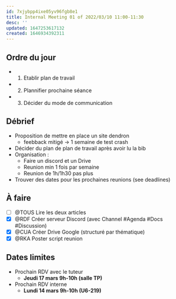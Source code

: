 ```yaml
---
id: 7xjybpp4ixe05yv96fgb8e1
title: Internal Meeting 01 of 2022/03/10 11:00-11:30
desc: ''
updated: 1647253617132
created: 1646934392311
---
```


## Ordre du jour
- 1) Etablir plan de travail
- 2) Plannifier prochaine séance
- 3) Décider du mode de communication


## Débrief
- Proposition de mettre en place un site dendron
  - feebback mitigé -> 1 semaine de test crash
- Décider du plan de plan de travail après avoir lu la bib
- Organisation :
  - Faire un discord et un Drive
  - Reunion min 1 fois par semaine
  - Reunion de 1h/1h30 pas plus
- Trouver des dates pour les prochaines reunions (see deadlines)

## À faire
- [ ] @TOUS Lire les deux articles
- [x] @RDF Créer serveur Discord (avec Channel #Agenda #Docs #Discussion)
- [x] @CUA Créer Drive Google (structuré par thématique)
- [x] @RKA Poster script reunion

## Dates limites
- Prochain RDV avec le tuteur
  - **Jeudi 17 mars 9h-10h (salle TP)**
- Prochain RDV interne
  - **Lundi 14 mars 9h-10h (U6-219)**
